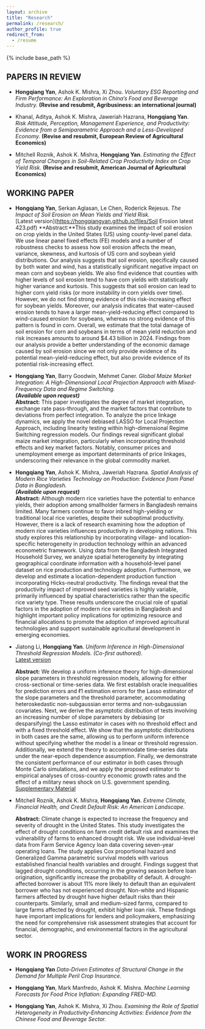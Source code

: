 ```yaml
---
layout: archive
title: "Research"
permalink: /research/
author_profile: true
redirect_from:
  - /resume
---
```


{% include base_path %}

## PAPERS IN REVIEW  

* **Hongqiang Yan**, Ashok K. Mishra, Xi Zhou. *Voluntary ESG Reporting and Firm Performance: An Exploration in China’s Food and Beverage Industry.* **(Revise and resubmit, Agribusiness: an international journal)**

* Khanal, Aditya, Ashok K. Mishra, Jaweriah Hazrana, **Hongqiang Yan**. *Risk Attitude, Perception, Management Experience, and Productivity: Evidence from a Semiparametric Approach and a Less-Developed Economy.* **(Revise and resubmit, European Review of Agricultural Economics)**  

* Mitchell Roznik, Ashok K. Mishra, **Hongqiang Yan**. *Estimating the Effect of Temporal Changes in Soil-Related Crop Productivity Index on Crop Yield Risk.* **(Revise and resubmit, American Journal of Agricultural Economics)**  


   
## WORKING PAPER 

* **Hongqiang Yan**, Serkan Aglasan, Le Chen, Roderick Rejesus. *The Impact of Soil Erosion on Mean Yields and Yield Risk.*  
 [Latest version](https://hongqiangyan.github.io/files/Soil Erosion latest 423.pdf)
  **Abstract:**This study examines the impact of soil erosion on crop yields in the United States (US) using county-level panel data. We use linear panel fixed effects (FE) models and a number of robustness checks to assess how soil erosion affects the mean, variance, skewness, and kurtosis of US corn and soybean yield distributions. Our analysis suggests that soil erosion, specifically caused by both water and wind, has a statistically significant negative impact on mean corn and soybean yields. We also find evidence that counties with higher levels of soil erosion tend to have corn yields with statistically higher variance and kurtosis. This suggests that soil erosion can lead to higher corn yield risks (or more instability in corn yields over time). However, we do not find strong evidence of this risk-increasing effect for soybean yields. Moreover, our analysis indicates that water-caused erosion tends to have a larger mean-yield-reducing effect compared to wind-caused erosion for soybeans, whereas no strong evidence of this pattern is found in corn. Overall, we estimate that the total damage of soil erosion for corn and soybeans in terms of mean yield reduction and risk increases amounts to around $4.43 billion in 2024. Findings from our analysis provide a better understanding of the economic damage caused by soil erosion since we not only provide evidence of its potential mean-yield-reducing effect, but also provide evidence of its potential risk-increasing effect.

* **Hongqiang Yan**, Barry Goodwin, Mehmet Caner. *Global Maize Market Integration: A High-Dimensional Local Projection Approach with Mixed-Frequency Data and Regime Switching.*  
  **_(Available upon request)_**  
  **Abstract:** This paper investigates the degree of market integration, exchange rate pass-through, and the market factors that contribute to deviations from perfect integration. To analyze the price linkage dynamics, we apply the novel debiased LASSO for Local Projection Approach, including linearity testing within high-dimensional Regime Switching regression models.  Our findings reveal significant global maize market integration, particularly when incorporating threshold effects and key market factors. Notably, consumer prices and unemployment emerge as important determinants of price linkages, underscoring their relevance in the global commodity market.  

* **Hongqiang Yan**, Ashok K. Mishra, Jaweriah Hazrana. *Spatial Analysis of Modern Rice Varieties Technology on Production: Evidence from Panel Data in Bangladesh.*  
  **_(Available upon request)_**  
  **Abstract:** Although modern rice varieties have the potential to enhance yields, their adoption among smallholder farmers in Bangladesh remains limited. Many farmers continue to favor inbred high-yielding or traditional local rice varieties, despite their suboptimal productivity. However, there is a lack of research examining how the adoption of modern rice varieties influences productivity in developing nations. This study explores this relationship by incorporating village- and location-specific heterogeneity in production technology within an advanced econometric framework. Using data from the Bangladesh Integrated Household Survey, we analyze spatial heterogeneity by integrating geographical coordinate information with a household-level panel dataset on rice production and technology adoption. Furthermore, we develop and estimate a location-dependent production function incorporating Hicks-neutral productivity. The findings reveal that the productivity impact of improved seed varieties is highly variable, primarily influenced by spatial characteristics rather than the specific rice variety type. These results underscore the crucial role of spatial factors in the adoption of modern rice varieties in Bangladesh and highlight important policy implications for optimizing resource and financial allocations to promote the adoption of improved agricultural technologies and support sustainable agricultural development in emerging economies.

* Jiatong Li, **Hongqiang Yan**. *Uniform Inference in High-Dimensional Threshold Regression Models.* *(Co-first authored).*  
  [Latest version](https://arxiv.org/abs/2404.08105v2)  

  **Abstract:** We develop a uniform inference theory for high-dimensional slope parameters in threshold regression models, allowing for either cross-sectional or time-series data. We first establish oracle inequalities for prediction errors and ℓ1 estimation errors for the Lasso estimator of the slope parameters and the threshold parameter, accommodating heteroskedastic non-subgaussian error terms and non-subgaussian covariates. Next, we derive the asymptotic distribution of tests involving an increasing number of slope parameters by debiasing (or desparsifying) the Lasso estimator in cases with no threshold effect and with a fixed threshold effect. We show that the asymptotic distributions in both cases are the same, allowing us to perform uniform inference without specifying whether the model is a linear or threshold regression. Additionally, we extend the theory to accommodate time-series data under the near-epoch dependence assumption. Finally, we demonstrate the consistent performance of our estimator in both cases through Monte Carlo simulations, and we apply the proposed estimator to empirical analyses of cross-country economic growth rates and the effect of a military news shock on U.S. government spending.  
[Supplementary Material](https://github.com/hongqiangyan/desparsified_Lasso_threshold_reg)
* Mitchell Roznik, Ashok K. Mishra, **Hongqiang Yan**. *Extreme Climate, Financial Health, and Credit Default Risk: An American Landscape.*  

  **Abstract:** Climate change is expected to increase the frequency and severity of drought in the United States. This study investigates the effect of drought conditions on farm credit default risk and examines the vulnerability of farms to enhanced drought risk. We use individual-level data from Farm Service Agency loan data covering seven-year operating loans. The study applies Cox proportional hazard and Generalized Gamma parametric survival models with various established financial health variables and drought. Findings suggest that lagged drought conditions, occurring in the growing season before loan origination, significantly increase the probability of default. A drought-affected borrower is about 11% more likely to default than an equivalent borrower who has not experienced drought. Non-white and Hispanic farmers affected by drought have higher default risks than their counterparts. Similarly, small and medium-sized farms, compared to large farms affected by drought, exhibit higher loan risk. These findings have important implications for lenders and policymakers, emphasizing the need for comprehensive risk assessment strategies that account for financial, demographic, and environmental factors in the agricultural sector.

## WORK IN PROGRESS  

* **Hongqiang Yan** *Data-Driven Estimates of Structural Change in the Demand for Multiple Peril Crop Insurance.*  

* **Hongqiang Yan**, Mark Manfredo, Ashok K. Mishra. *Machine Learning Forecasts for Food Price Inflation: Expanding FRED-MD.*  

* **Hongqiang Yan**, Ashok K. Mishra, Xi Zhou. *Examining the Role of Spatial Heterogeneity in Productivity-Enhancing Activities: Evidence from the Chinese Food and Beverage Sector.*  
